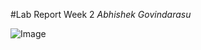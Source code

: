 #Lab Report Week 2
*Abhishek Govindarasu*


![Image](https://scitechdaily.com/images/Illustration-Photons-Galaxy-777x518.jpg)